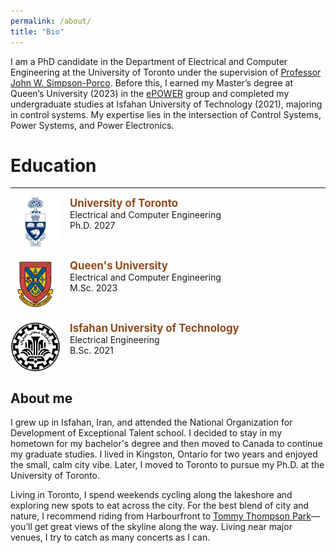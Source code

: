 ```yaml
---
permalink: /about/
title: "Bio"
---
```

I am a PhD candidate in the Department of Electrical and Computer Engineering at the University of Toronto under the supervision of [Professor John W. Simpson-Porco](https://www.control.utoronto.ca/~jwsimpson/). Before this, I earned my Master’s degree at Queen’s University (2023) in the [ePOWER](https://www.queensu.ca/epower/) group and completed my undergraduate studies at Isfahan University of Technology (2021), majoring in control systems. My expertise lies in the intersection of Control Systems, Power Systems, and Power Electronics.

# Education
---
<div style="display: flex; align-items: flex-start; margin-bottom: 20px;">
  <img src="/assets/images/utoronto.png" alt="University of Toronto" style="width: 80px; margin-right: 15px;">
  <div>
    <strong style="color: #904a1b; font-size: 1.2em;">
      <a href="https://www.utoronto.ca/" target="_blank" style="color: #904a1b; text-decoration: none;">
        University of Toronto
      </a>
    </strong><br>
    Electrical and Computer Engineering<br>
    Ph.D. 2027
  </div>
</div>

<div style="display: flex; align-items: flex-start; margin-bottom: 20px;">
  <img src="/assets/images/queens.png" alt="Queen's University" style="width: 80px; margin-right: 15px;">
  <div>
    <strong style="color: #904a1b; font-size: 1.2em;">
      <a href="https://www.queensu.ca/" target="_blank" style="color: #904a1b; text-decoration: none;">
        Queen's University
      </a>
    </strong><br>
    Electrical and Computer Engineering<br>
    M.Sc. 2023
  </div>
</div>

<div style="display: flex; align-items: flex-start;">
  <img src="/assets/images/IUT.png" alt="Isfahan University of Technology" style="width: 80px; margin-right: 15px;">
  <div>
    <strong style="color: #904a1b; font-size: 1.2em;">
      <a href="https://www.iut.ac.ir/en" target="_blank" style="color: #904a1b; text-decoration: none;">
        Isfahan University of Technology
      </a>
    </strong><br>
    Electrical Engineering<br>
    B.Sc. 2021
  </div>
</div>



## About me
I grew up in Isfahan, Iran, and attended the National Organization for Development of Exceptional Talent school. I decided to stay in my hometown for my bachelor's degree and then moved to Canada to continue my graduate studies. I lived in Kingston, Ontario for two years and enjoyed the small, calm city vibe. Later, I moved to Toronto to pursue my Ph.D. at the University of Toronto.

Living in Toronto, I spend weekends cycling along the lakeshore and exploring new spots to eat across the city. For the best blend of city and nature, I recommend riding from Harbourfront to [Tommy Thompson Park](https://www.toronto.ca/services-payments/streets-parking-transportation/cycling-in-toronto/cycling-network-map/#location=&lat=43.623130&lng=-79.326171&zoom=17)—you’ll get great views of the skyline along the way. Living near major venues, I try to catch as many concerts as I can.
